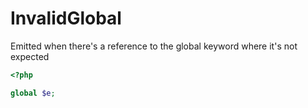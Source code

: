 # InvalidGlobal

Emitted when there's a reference to the global keyword where it's not expected

```php
<?php

global $e;
```

